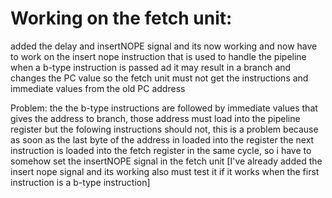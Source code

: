 # Working on the fetch unit:

added the delay and insertNOPE signal and its now working and now have to work on the insert nope instruction that is used to 
handle the pipeline when a b-type instruction is passed ad it may result in a branch and changes the PC value 
so the fetch unit must not get the instructions and immediate values from the old PC address

Problem:
    the the b-type instructions are followed by immediate values that gives the address to branch, those address must load into 
    the pipeline register but the folowing instructions should not, this is a problem because
    as soon as the last byte of the address in loaded into the register the next instruction is loaded into the fetch register 
    in the same cycle, so i have to somehow set the insertNOPE signal in the fetch unit [I've already added the insert nope 
    signal and its working also must test it if it works when the first instruction is a b-type instruction]
